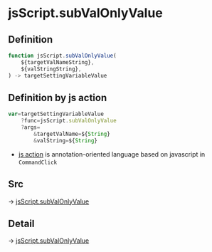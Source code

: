 # jsScript.subValOnlyValue

## Definition

```js.js
function jsScript.subValOnlyValue(
	${targetValNameString},
	${valStringString},
) -> targetSettingVariableValue
```


## Definition by js action

```js.js
var=targetSettingVariableValue
	?func=jsScript.subValOnlyValue
	?args=
		&targetValName=${String}
		&valString=${String}
```

- [js action](#) is annotation-oriented language based on javascript in `CommandClick`



## Src

-> [jsScript.subValOnlyValue](https://github.com/puutaro/CommandClick/blob/master/app/src/main/java/com/puutaro/commandclick/fragment_lib/terminal_fragment/js_interface/edit/JsScript.kt#L107)

## Detail

-> [jsScript.subValOnlyValue](https://github.com/puutaro/CommandClick/blob/master/md/developer/js_interface/details/edit/JsScript/subValOnlyValue.md)
